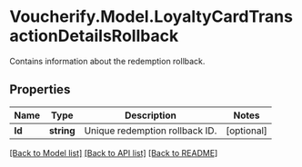 # Voucherify.Model.LoyaltyCardTransactionDetailsRollback
Contains information about the redemption rollback.

## Properties

Name | Type | Description | Notes
------------ | ------------- | ------------- | -------------
**Id** | **string** | Unique redemption rollback ID. | [optional] 

[[Back to Model list]](../../README.md#documentation-for-models) [[Back to API list]](../../README.md#documentation-for-api-endpoints) [[Back to README]](../../README.md)

